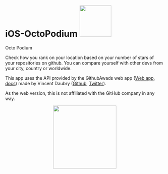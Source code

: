 <h1> iOS-OctoPodium
  <a target="_blank" href="https://itunes.apple.com/pt/app/octopodium/id1077519133">
  <img src="http://www.busride.org/portals/83/Images/MobileApp/Apple%20App%20Rectangle.jpg" width="100px"> 
  </a>
</h1>
Octo Podium

Check how you rank on your location based on your number of stars of your repositories on github. You can compare yourself with other devs from your city, country or worldwide.

This app uses the API provided by the GithubAwads web app ([Web app](http://github-awards.com/), [docs](http://github-awards.com/docs)) made by Vincent Daubry ([Github](https://github.com/vdaubry), [Twitter](https://twitter.com/vdaubry)).

As the web version, this is not affiliated with the GitHub company in any way.

<p align="center">
  <img src="https://dl.dropboxusercontent.com/u/2001692/imagesshelf/iOSGithubAwards/githubawards16-01-2016.gif" width="200px"> 
</p>
